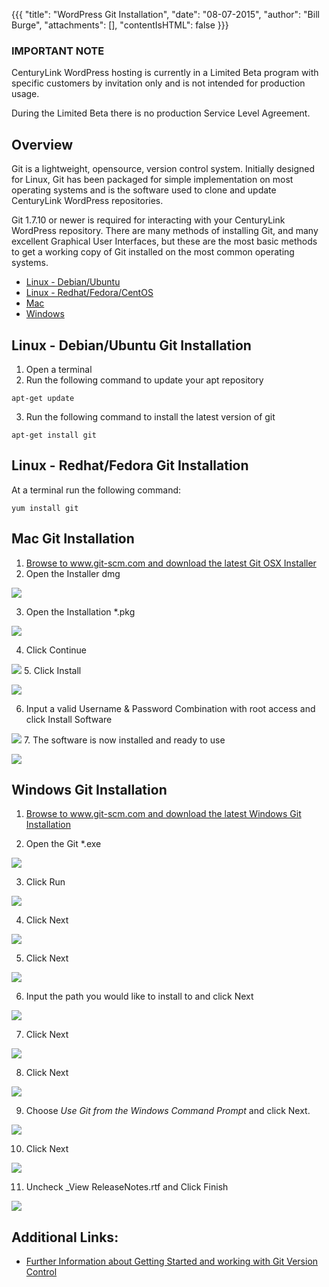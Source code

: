
{{{
  "title": "WordPress Git Installation",
  "date": "08-07-2015",
  "author": "Bill Burge",
  "attachments": [],
  "contentIsHTML": false
}}}


### IMPORTANT NOTECenturyLink WordPress hosting is currently in a Limited Beta program with specific customers by invitation only and is not intended for production usage.During the Limited Beta there is no production Service Level Agreement.

## Overview
Git is a lightweight, opensource, version control system. Initially designed for Linux, Git has been packaged for simple implementation on most operating systems and is the software used to clone and update CenturyLink WordPress repositories.

Git 1.7.10 or newer is required for interacting with your CenturyLink WordPress repository.  There are many methods of installing Git, and many excellent Graphical User Interfaces, but these are the most basic methods to get a working copy of Git installed on the most common operating systems.

* [Linux - Debian/Ubuntu](#debian)
* [Linux - Redhat/Fedora/CentOS](#redhat)
* [Mac](#mac)
* [Windows](#windows)

## <a name="debian"></a>Linux - Debian/Ubuntu Git Installation

1. Open a terminal
2. Run the following command to update your apt repository

  `apt-get update`

3. Run the following command to install the latest version of git  

  `apt-get install git`

## <a name="redhat"></a>Linux - Redhat/Fedora Git Installation

At a terminal run the following command:

`yum install git`

## <a name="mac"></a>Mac Git Installation
1. [Browse to www.git-scm.com and download the latest Git OSX Installer](http://git-scm.com/download/mac)
2. Open the Installer dmg

  ![](../images/wp_git_installation/wordpress_git_installation_mac-01.png)
  
3. Open the Installation *.pkg

  ![](../images/wp_git_installation/wordpress_git_installation_mac-02.png)
  
4. Click Continue

  ![](../images/wp_git_installation/wordpress_git_installation_mac-03.png)
5. Click Install

  ![](../images/wp_git_installation/wordpress_git_installation_mac-04.png)
  
6. Input a valid Username & Password Combination with root access and click Install Software

  ![](../images/wp_git_installation/wordpress_git_installation_mac-05.png)
7. The software is now installed and ready to use

  ![](../images/wp_git_installation/wordpress_git_installation_mac-06.png)

## <a name="windows"></a>Windows Git Installation
1. [Browse to www.git-scm.com and download the latest Windows Git Installation](http://git-scm.com/download/win)

2. Open the Git *.exe

  ![](../images/wp_git_installation/wordpress_git_installation_win-01.png)

3. Click Run

  ![](../images/wp_git_installation/wordpress_git_installation_win-02.png)

4. Click Next

  ![](../images/wp_git_installation/wordpress_git_installation_win-03.png)

5. Click Next

  ![](../images/wp_git_installation/wordpress_git_installation_win-04.png) 
  
6. Input the path you would like to install to and click Next
 
  ![](../images/wp_git_installation/wordpress_git_installation_win-05.png)

7. Click Next

  ![](../images/wp_git_installation/wordpress_git_installation_win-06.png)

8. Click Next

  ![](../images/wp_git_installation/wordpress_git_installation_win-07.png)

9. Choose _Use Git from the Windows Command Prompt_ and click Next.

  ![](../images/wp_git_installation/wordpress_git_installation_win-08.png)

10. Click Next
 
  ![](../images/wp_git_installation/wordpress_git_installation_win-09.png)

11. Uncheck _View ReleaseNotes.rtf and Click Finish

  ![](../images/wp_git_installation/wordpress_git_installation_win-10.png)
  
## Additional Links:
* [Further Information about Getting Started and working with Git Version Control](http://git-scm.com/book/en/v2/Getting-Started-About-Version-Control)